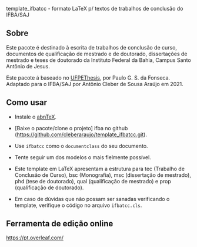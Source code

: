 template_ifbatcc - formato LaTeX p/ textos de trabalhos de conclusão do IFBA/SAJ

## Sobre

Este pacote é destinado à escrita de trabalhos de conclusão de curso,
documentos de qualificação de mestrado e de doutorado,
dissertações de mestrado e teses de doutorado da 
Instituto Federal da Bahia, Campus Santo Antônio de Jesus.

Este pacote á baseado no
[UFPEThesis](http://www.cin.ufpe.br/~paguso/ufpethesis/), 
por Paulo G. S. da Fonseca.
Adaptado para o IFBA/SAJ por Antônio Cleber de Sousa Araújo em 2021.

## Como usar

* Instale o [abnTeX](http://www.abntex.net.br/).

* [Baixe o pacote/clone o projeto] ifba no
github (https://github.com/cleberaraujo/template_ifbatcc.git).

* Use `ifbatcc` como o `documentclass` do seu documento.

* Tente seguir um dos modelos o mais fielmente possível.

* Este template em LaTeX apresentam a estrutura para 
tec (Trabalho de Conclusão de Curso), bsc (Monografia),
msc (dissertação de mestrado), phd (tese de doutorado),
qual (qualificação de mestrado) e prop (qualificação de doutorado).

* Em caso de dúvidas que não possam ser sanadas verificando o template, 
verifique o código no arquivo `ifbatcc.cls`.

## Ferramenta de edição online

https://pt.overleaf.com/
